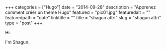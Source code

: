 +++
categories = ["Hugo"]
date = "2014-09-28"
description = "Apprenez comment créer un thème Hugo"
featured = "pic01.jpg"
featuredalt = ""
featuredpath = "date"
linktitle = ""
title = "shagun attri"
slug = "shagun attri"
type = "post"
+++

Hi.

I'm Shagun.